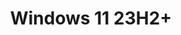 ---
layout: default
title: Windows 11 23H2+
parent: SFW Themes
grand_parent: MSSTYLE Themes
nav_order: 2
permalink: /themes/windows/msstyle/sfw/windows-11-23h2+
---